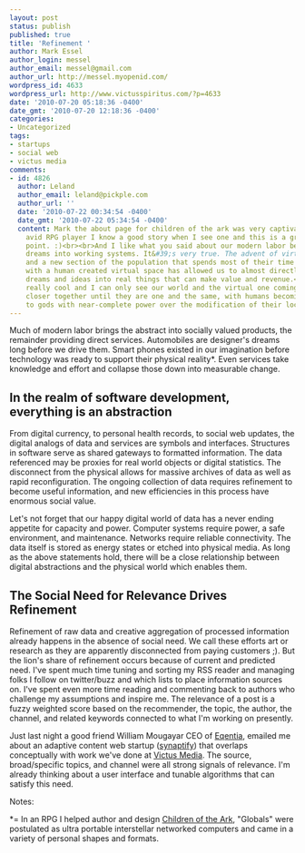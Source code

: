 ```yaml
---
layout: post
status: publish
published: true
title: 'Refinement '
author: Mark Essel
author_login: messel
author_email: messel@gmail.com
author_url: http://messel.myopenid.com/
wordpress_id: 4633
wordpress_url: http://www.victusspiritus.com/?p=4633
date: '2010-07-20 05:18:36 -0400'
date_gmt: '2010-07-20 12:18:36 -0400'
categories:
- Uncategorized
tags:
- startups
- social web
- victus media
comments:
- id: 4826
  author: Leland
  author_email: leland@pickple.com
  author_url: ''
  date: '2010-07-22 00:34:54 -0400'
  date_gmt: '2010-07-22 05:34:54 -0400'
  content: Mark the about page for children of the ark was very captivating. As an
    avid RPG player I know a good story when I see one and this is a great starting
    point. :)<br><br>And I like what you said about our modern labor being about turning
    dreams into working systems. It&#39;s very true. The advent of virtual worlds
    and a new section of the population that spends most of their time interacting
    with a human created virtual space has allowed us to almost directly convert our
    dreams and ideas into real things that can make value and revenue.<br><br>It&#39;s
    really cool and I can only see our world and the virtual one coming closer and
    closer together until they are one and the same, with humans becoming much closer
    to gods with near-complete power over the modification of their local environment.<br><br>Cool!
---
```

<p>Much of modern labor brings the abstract into socially valued products, the remainder providing direct services. Automobiles are designer's dreams long before we drive them. Smart phones existed in our imagination before technology was ready to support their physical reality*. Even services take knowledge and effort and collapse those down into measurable change.</p>
<h2>In the realm of software development, everything is an abstraction</h2>
<p>From digital currency, to personal health records, to social web updates, the digital analogs of data and services are symbols and interfaces. Structures in software serve as shared gateways to formatted information. The data referenced may be proxies for real world objects or digital statistics. The disconnect from the physical allows for massive archives of data as well as rapid reconfiguration. The ongoing collection of data requires refinement to become useful information, and new efficiencies in this process have enormous social value.</p>
<p>Let's not forget that our happy digital world of data has a never ending appetite for capacity and power. Computer systems require power, a safe environment, and maintenance. Networks require reliable connectivity. The data itself is stored as energy states or etched into physical media. As long as the above statements hold, there will be a close relationship between digital abstractions and the physical world which enables them.</p>
<h2>The Social Need for Relevance Drives Refinement</h2>
<p>Refinement of raw data and creative aggregation of processed information already happens in the absence of social need. We call these efforts art or research as they are apparently disconnected from paying customers ;). But the lion's share of refinement occurs because of current and predicted need. I've spent much time tuning and sorting my RSS reader and managing folks I follow on twitter/buzz and which lists to place information sources on. I've spent even more time reading and commenting back to authors who challenge my assumptions and inspire me. The relevance of a post is a fuzzy weighted score based on the recommender, the topic, the author, the channel, and related keywords connected to what I'm working on presently.</p>
<p>Just last night a good friend William Mougayar CEO of <a href="http://www.eqentia.com">Eqentia</a>, emailed me about an adaptive content web startup (<a href="http://synaptify.com/?p=613765">synaptify</a>) that overlaps conceptually with work we've done at <a href="http://victusmedia.com">Victus Media</a>. The source, broad/specific topics, and channel were all strong signals of relevance. I'm already thinking about a user interface and tunable algorithms that can satisfy this need.</p>
<p>Notes:</p>
<p>*= In an RPG I helped author and design <a href="&lt;a href="></a><a href="http://www.victusgames.com">Children of the Ark</a>, "Globals" were postulated as ultra portable interstellar networked computers and came in a variety of personal shapes and formats.</p>
